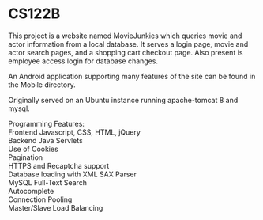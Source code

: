 # CS122B
This project is a website named MovieJunkies which queries movie and actor information from a local database. It serves a login page, movie and actor search pages, and a shopping cart checkout page. Also present is employee access login for database changes.

An Android application supporting many features of the site can be found in the Mobile directory.

Originally served on an Ubuntu instance running apache-tomcat 8 and mysql.

Programming Features:  
Frontend Javascript, CSS, HTML, jQuery  
Backend Java Servlets  
Use of Cookies  
Pagination  
HTTPS and Recaptcha support  
Database loading with XML SAX Parser  
MySQL Full-Text Search  
Autocomplete  
Connection Pooling  
Master/Slave Load Balancing  
